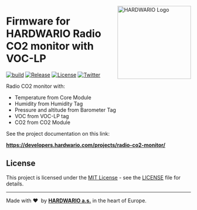 <a href="https://www.hardwario.com/"><img src="https://www.hardwario.com/ci/assets/hw-logo.svg" width="200" alt="HARDWARIO Logo" align="right"></a>

# Firmware for HARDWARIO Radio CO2 monitor with VOC-LP

[![build](https://github.com/hardwario/twr-radio-co2-voc-lp-monitor/actions/workflows/main.yml/badge.svg)](https://github.com/hardwario/twr-radio-co2-voc-lp-monitor/actions/workflows/main.yml)
[![Release](https://img.shields.io/github/release/bigclownlabs/bcf-radio-co2-monitor.svg)](https://github.com/bigclownlabs/bcf-radio-co2-monitor/releases)
[![License](https://img.shields.io/github/license/bigclownlabs/bcf-radio-co2-monitor.svg)](https://github.com/bigclownlabs/bcf-radio-co2-monitor/blob/master/LICENSE)
[![Twitter](https://img.shields.io/twitter/follow/hardwario_en.svg?style=social&label=Follow)](https://twitter.com/hardwario_en)

Radio CO2 monitor with:

- Temperature from Core Module
- Humidity from Humidity Tag
- Pressure and altitude from Barometer Tag
- VOC from VOC-LP tag
- CO2 from CO2 Module

See the project documentation on this link:

**https://developers.hardwario.com/projects/radio-co2-monitor/**

## License

This project is licensed under the [MIT License](https://opensource.org/licenses/MIT/) - see the [LICENSE](LICENSE) file for details.

---

Made with &#x2764;&nbsp; by [**HARDWARIO a.s.**](https://www.hardwario.com/) in the heart of Europe.
